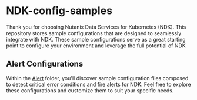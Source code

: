 # NDK-config-samples
Thank you for choosing Nutanix Data Services for Kubernetes (NDK). This repository stores sample configurations that are designed to seamlessly integrate with NDK. These sample configurations serve as a great starting point to configure your environment and leverage the full potential of NDK

## Alert Configurations
Within the [Alert](https://github.com/nutanix-cloud-native/ndk-config-samples/tree/main/Alert) folder, you'll discover sample configuration files composed to detect critical error conditions and fire alerts for NDK. Feel free to explore these configurations and customize them to suit your specific needs.
